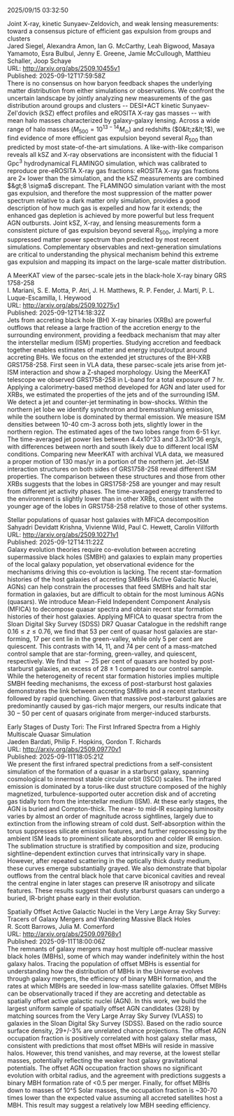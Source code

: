 2025/09/15 03:32:50  

Joint X-ray, kinetic Sunyaev-Zeldovich, and weak lensing measurements:
  toward a consensus picture of efficient gas expulsion from groups and
  clusters  
Jared Siegel, Alexandra Amon, Ian G. McCarthy, Leah Bigwood, Masaya Yamamoto, Esra Bulbul, Jenny E. Greene, Jamie McCullough, Matthieu Schaller, Joop Schaye  
URL: http://arxiv.org/abs/2509.10455v1  
Published: 2025-09-12T17:59:58Z  
  There is no consensus on how baryon feedback shapes the underlying matter distribution from either simulations or observations. We confront the uncertain landscape by jointly analyzing new measurements of the gas distribution around groups and clusters -- DESI+ACT kinetic Sunyaev-Zel'dovich (kSZ) effect profiles and eROSITA X-ray gas masses -- with mean halo masses characterized by galaxy-galaxy lensing. Across a wide range of halo masses ($M_{500}=10^{13-14}M_\odot$) and redshifts ($0&lt;z&lt;1$), we find evidence of more efficient gas expulsion beyond several $R_{500}$ than predicted by most state-of-the-art simulations. A like-with-like comparison reveals all kSZ and X-ray observations are inconsistent with the fiducial 1 Gpc$^{3}$ hydrodynamical FLAMINGO simulation, which was calibrated to reproduce pre-eROSITA X-ray gas fractions: eROSITA X-ray gas fractions are $2\times$ lower than the simulation, and the kSZ measurements are combined $&gt;8 \sigma$ discrepant. The FLAMINGO simulation variant with the most gas expulsion, and therefore the most suppression of the matter power spectrum relative to a dark matter only simulation, provides a good description of how much gas is expelled and how far it extends; the enhanced gas depletion is achieved by more powerful but less frequent AGN outbursts. Joint kSZ, X-ray, and lensing measurements form a consistent picture of gas expulsion beyond several $R_{500}$, implying a more suppressed matter power spectrum than predicted by most recent simulations. Complementary observables and next-generation simulations are critical to understanding the physical mechanism behind this extreme gas expulsion and mapping its impact on the large-scale matter distribution.   

A MeerKAT view of the parsec-scale jets in the black-hole X-ray binary
  GRS 1758-258  
I. Mariani, S. E. Motta, P. Atri, J. H. Matthews, R. P. Fender, J. Martí, P. L. Luque-Escamilla, I. Heywood  
URL: http://arxiv.org/abs/2509.10275v1  
Published: 2025-09-12T14:18:32Z  
  Jets from accreting black hole (BH) X-ray binaries (XRBs) are powerful outflows that release a large fraction of the accretion energy to the surrounding environment, providing a feedback mechanism that may alter the interstellar medium (ISM) properties. Studying accretion and feedback together enables estimates of matter and energy input/output around accreting BHs. We focus on the extended jet structures of the BH-XRB GRS1758-258. First seen in VLA data, these parsec-scale jets arise from jet-ISM interaction and show a Z-shaped morphology. Using the MeerKAT telescope we observed GRS1758-258 in L-band for a total exposure of 7 hr. Applying a calorimetry-based method developed for AGN and later used for XRBs, we estimated the properties of the jets and of the surrounding ISM. We detect a jet and counter-jet terminating in bow-shocks. Within the northern jet lobe we identify synchrotron and bremsstrahlung emission, while the southern lobe is dominated by thermal emission. We measure ISM densities between 10-40 cm-3 across both jets, slightly lower in the northern region. The estimated ages of the two lobes range from 6-51 kyr. The time-averaged jet power lies between 4.4x10^33 and 3.3x10^36 erg/s, with differences between north and south likely due to different local ISM conditions. Comparing new MeerKAT with archival VLA data, we measured a proper motion of 130 mas/yr in a portion of the northern jet. Jet-ISM interaction structures on both sides of GRS1758-258 reveal different ISM properties. The comparison between these structures and those from other XRBs suggests that the lobes in GRS1758-258 are younger and may result from different jet activity phases. The time-averaged energy transferred to the environment is slightly lower than in other XRBs, consistent with the younger age of the lobes in GRS1758-258 relative to those of other systems.   

Stellar populations of quasar host galaxies with MFICA decomposition  
Sahyadri Devidatt Krishna, Vivienne Wild, Paul C. Hewett, Carolin Villforth  
URL: http://arxiv.org/abs/2509.10271v1  
Published: 2025-09-12T14:11:22Z  
  Galaxy evolution theories require co-evolution between accreting supermassive black holes (SMBH) and galaxies to explain many properties of the local galaxy population, yet observational evidence for the mechanisms driving this co-evolution is lacking. The recent star-formation histories of the host galaxies of accreting SMBHs (Active Galactic Nuclei, AGNs) can help constrain the processes that feed SMBHs and halt star formation in galaxies, but are difficult to obtain for the most luminous AGNs (quasars). We introduce Mean-Field Independent Component Analysis (MFICA) to decompose quasar spectra and obtain recent star formation histories of their host galaxies. Applying MFICA to quasar spectra from the Sloan Digital Sky Survey (SDSS) DR7 Quasar Catalogue in the redshift range $0.16 \leq z \leq 0.76$, we find that 53 per cent of quasar host galaxies are star-forming, 17 per cent lie in the green-valley, while only 5 per cent are quiescent. This contrasts with 14, 11, and 74 per cent of a mass-matched control sample that are star-forming, green-valley, and quiescent, respectively. We find that $\sim25$ per cent of quasars are hosted by post-starburst galaxies, an excess of $28\pm1$ compared to our control sample. While the heterogeneity of recent star formation histories implies multiple SMBH feeding mechanisms, the excess of post-starburst host galaxies demonstrates the link between accreting SMBHs and a recent starburst followed by rapid quenching. Given that massive post-starburst galaxies are predominantly caused by gas-rich major mergers, our results indicate that $30-50$ per cent of quasars originate from merger-induced starbursts.   

Early Stages of Dusty Tori: The First Infrared Spectra from a Highly
  Multiscale Quasar Simulation  
Jaeden Bardati, Philip F. Hopkins, Gordon T. Richards  
URL: http://arxiv.org/abs/2509.09770v1  
Published: 2025-09-11T18:05:21Z  
  We present the first infrared spectral predictions from a self-consistent simulation of the formation of a quasar in a starburst galaxy, spanning cosmological to innermost stable circular orbit (ISCO) scales. The infrared emission is dominated by a torus-like dust structure composed of the highly magnetized, turbulence-supported outer accretion disk and of accreting gas tidally torn from the interstellar medium (ISM). At these early stages, the AGN is buried and Compton-thick. The near- to mid-IR escaping luminosity varies by almost an order of magnitude across sightlines, largely due to extinction from the inflowing stream of cold dust. Self-absorption within the torus suppresses silicate emission features, and further reprocessing by the ambient ISM leads to prominent silicate absorption and colder IR emission. The sublimation structure is stratified by composition and size, producing sightline-dependent extinction curves that intrinsically vary in shape. However, after repeated scattering in the optically thick dusty medium, these curves emerge substantially grayed. We also demonstrate that bipolar outflows from the central black hole that carve biconical cavities and reveal the central engine in later stages can preserve IR anisotropy and silicate features. These results suggest that dusty starburst quasars can undergo a buried, IR-bright phase early in their evolution.   

Spatially Offset Active Galactic Nuclei in the Very Large Array Sky
  Survey: Tracers of Galaxy Mergers and Wandering Massive Black Holes  
R. Scott Barrows, Julia M. Comerford  
URL: http://arxiv.org/abs/2509.09768v1  
Published: 2025-09-11T18:00:06Z  
  The remnants of galaxy mergers may host multiple off-nuclear massive black holes (MBHs), some of which may wander indefinitely within the host galaxy halos. Tracing the population of offset MBHs is essential for understanding how the distribution of MBHs in the Universe evolves through galaxy mergers, the efficiency of binary MBH formation, and the rates at which MBHs are seeded in low-mass satellite galaxies. Offset MBHs can be observationally traced if they are accreting and detectable as spatially offset active galactic nuclei (AGN). In this work, we build the largest uniform sample of spatially offset AGN candidates (328) by matching sources from the Very Large Array Sky Survey (VLASS) to galaxies in the Sloan Digital Sky Survey (SDSS). Based on the radio source surface density, 29+/-3% are unrelated chance projections. The offset AGN occupation fraction is positively correlated with host galaxy stellar mass, consistent with predictions that most offset MBHs will reside in massive halos. However, this trend vanishes, and may reverse, at the lowest stellar masses, potentially reflecting the weaker host galaxy gravitational potentials. The offset AGN occupation fraction shows no significant evolution with orbital radius, and the agreement with predictions suggests a binary MBH formation rate of &lt;0.5 per merger. Finally, for offset MBHs down to masses of 10^5 Solar masses, the occupation fraction is ~30-70 times lower than the expected value assuming all accreted satellites host a MBH. This result may suggest a relatively low MBH seeding efficiency.   

